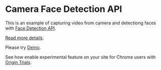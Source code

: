 # Camera Face Detection API
This is an example of capturing video from camera and detectiong faces with [Face Detection API](https://wicg.github.io/shape-detection-api/#face-detection-api).

[Read more details](https://medium.com/@joomiguelcunha/lets-play-with-chrome-s-face-detection-api-ca13017a958f).

Please try [Demo](https://okersov.github.io/camera-face-detection-api/).

See how enable experimental feature on your site for Chrome users with [Origin Trials](https://github.com/GoogleChrome/OriginTrials).
